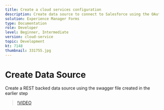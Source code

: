 ```yaml
---
title: Create a cloud services configuration 
description: Create data source to connect to Salesforce using the OAuth credentials
solution: Experience Manager Forms
type: Documentation
role: Developer
level: Beginner, Intermediate
version: cloud-service
topic: Development
kt: 7148
thumbnail: 331755.jpg
---
```

# Create Data Source

Create a REST backed data source using the swagger file created in the earlier step

>[!VIDEO](https://video.tv.adobe.com/v/331755/?quality=12&learn=on)
